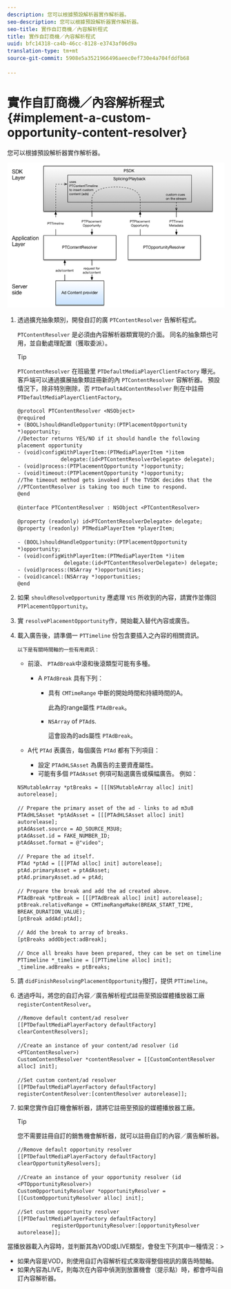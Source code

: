 ```yaml
---
description: 您可以根據預設解析器實作解析器。
seo-description: 您可以根據預設解析器實作解析器。
seo-title: 實作自訂商機／內容解析程式
title: 實作自訂商機／內容解析程式
uuid: bfc14318-ca4b-46cc-8128-e3743af06d9a
translation-type: tm+mt
source-git-commit: 5908e5a3521966496aeec0ef730e4a704fddfb68

---
```



# 實作自訂商機／內容解析程式{#implement-a-custom-opportunity-content-resolver}

您可以根據預設解析器實作解析器。

<!--<a id="fig_CC41E2A66BDB4115821F33737B46A09B"></a>-->

![](assets/ios_psdk_content_resolver.png)

1. 透過擴充抽象類別，開發自訂的廣 `PTContentResolver` 告解析程式。

   `PTContentResolver` 是必須由內容解析器類實現的介面。 同名的抽象類也可用，並自動處理配置（獲取委派）。

   >[!TIP]
   >
   >`PTContentResolver` 在班級里 `PTDefaultMediaPlayerClientFactory` 曝光。 客戶端可以通過擴展抽象類註冊新的內 `PTContentResolver` 容解析器。 預設情況下，除非特別刪除，否 `PTDefaultAdContentResolver` 則在中註冊 `PTDefaultMediaPlayerClientFactory`。

   ```
   @protocol PTContentResolver <NSObject> 
   @required 
   + (BOOL)shouldHandleOpportunity:(PTPlacementOpportunity *)opportunity;  
   //Detector returns YES/NO if it should handle the following placement opportunity 
   - (void)configWithPlayerItem:(PTMediaPlayerItem *)item  
                 delegate:(id<PTContentResolverDelegate> delegate); 
   - (void)process:(PTPlacementOpportunity *)opportunity; 
   - (void)timeout:(PTPlacementOpportunity *)opportunity;  
   //The timeout method gets invoked if the TVSDK decides that the  
   //PTContentResolver is taking too much time to respond. 
   @end 
   
   @interface PTContentResolver : NSObject <PTContentResolver> 
   
   @property (readonly) id<PTContentResolverDelegate> delegate; 
   @property (readonly) PTMediaPlayerItem *playerItem; 
   
   - (BOOL)shouldHandleOpportunity:(PTPlacementOpportunity *)opportunity; 
   - (void)configWithPlayerItem:(PTMediaPlayerItem *)item  
                  delegate:(id<PTContentResolverDelegate>) delegate; 
   - (void)process:(NSArray *)opportunities; 
   - (void)cancel:(NSArray *)opportunities; 
   @end
   ```

1. 如果 `shouldResolveOpportunity` 應處理 `YES` 所收到的內容，請實作並傳回 `PTPlacementOpportunity`。
1. 實 `resolvePlacementOpportunity`作，開始載入替代內容或廣告。
1. 載入廣告後，請準備一 `PTTimeline` 份包含要插入之內容的相關資訊。

       以下是有關時間軸的一些有用資訊：
   
   * 前滾、 `PTAdBreak`中滾和後滾類型可能有多種。

      * A `PTAdBreak` 具有下列：

         * 具有 `CMTimeRange` 中斷的開始時間和持續時間的A。

            此為的range屬性 `PTAdBreak`。

         * `NSArray` of `PTAd`s.

            這會設為的ads屬性 `PTAdBreak`。
   * A代 `PTAd` 表廣告，每個廣告 `PTAd` 都有下列項目：

      * 設定 `PTAdHLSAsset` 為廣告的主要資產屬性。
      * 可能有多個 `PTAdAsset` 例項可點選廣告或橫幅廣告。
   例如：

   ```
   NSMutableArray *ptBreaks = [[[NSMutableArray alloc] init] autorelease]; 
   
   // Prepare the primary asset of the ad - links to ad m3u8 
   PTAdHLSAsset *ptAdAsset = [[[PTAdHLSAsset alloc] init] autorelease]; 
   ptAdAsset.source = AD_SOURCE_M3U8; 
   ptAdAsset.id = FAKE_NUMBER_ID; 
   ptAdAsset.format = @"video"; 
   
   // Prepare the ad itself. 
   PTAd *ptAd = [[[PTAd alloc] init] autorelease]; 
   ptAd.primaryAsset = ptAdAsset; 
   ptAd.primaryAsset.ad = ptAd; 
   
   // Prepare the break and add the ad created above. 
   PTAdBreak *ptBreak = [[[PTAdBreak alloc] init] autorelease]; 
   ptBreak.relativeRange = CMTimeRangeMake(BREAK_START_TIME, BREAK_DURATION_VALUE); 
   [ptBreak addAd:ptAd]; 
   
   // Add the break to array of breaks. 
   [ptBreaks addObject:adBreak]; 
   
   // Once all breaks have been prepared, they can be set on timeline 
   PTTimeline *_timeline = [[PTTimeline alloc] init]; 
   _timeline.adBreaks = ptBreaks;
   ```

1. 請 `didFinishResolvingPlacementOpportunity`撥打，提供 `PTTimeline`。
1. 透過呼叫，將您的自訂內容／廣告解析程式註冊至預設媒體播放器工廠 `registerContentResolver`。

   ```
   //Remove default content/ad resolver 
   [[PTDefaultMediaPlayerFactory defaultFactory] clearContentResolvers]; 
   
   //Create an instance of your content/ad resolver (id <PTContentResolver>) 
   CustomContentResolver *contentResolver = [[CustomContentResolver alloc] init]; 
   
   //Set custom content/ad resolver 
   [[PTDefaultMediaPlayerFactory defaultFactory] registerContentResolver:[contentResolver autorelease]];
   ```

1. 如果您實作自訂機會解析器，請將它註冊至預設的媒體播放器工廠。

   >[!TIP]
   >
   >您不需要註冊自訂的銷售機會解析器，就可以註冊自訂的內容／廣告解析器。

   ```
   //Remove default opportunity resolver 
   [[PTDefaultMediaPlayerFactory defaultFactory] clearOpportunityResolvers]; 
   
   //Create an instance of your opportunity resolver (id <PTOpportunityResolver>) 
   CustomOpportunityResolver *opportunityResolver = [[CustomOpportunityResolver alloc] init]; 
   
   //Set custom opportunity resolver 
   [[PTDefaultMediaPlayerFactory defaultFactory]  
              registerOpportunityResolver:[opportunityResolver autorelease]];
   ```

當播放器載入內容時，並判斷其為VOD或LIVE類型，會發生下列其中一種情況：>
* 如果內容是VOD，則使用自訂內容解析程式來取得整個視訊的廣告時間軸。
* 如果內容為LIVE，則每次在內容中偵測到放置機會（提示點）時，都會呼叫自訂內容解析器。
